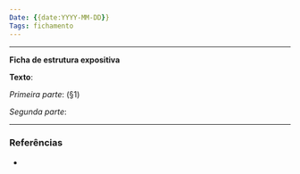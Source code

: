 ```yaml
---
Date: {{date:YYYY-MM-DD}}
Tags: fichamento
---
```

---
**Ficha de estrutura expositiva**

**Texto**: 

*Primeira parte*: (§1)

*Segunda parte*: 

---

### Referências
- 